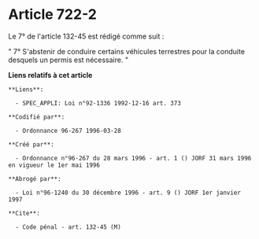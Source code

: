 # Article 722-2

Le 7° de l'article 132-45 est rédigé comme suit :

" 7° S'abstenir de conduire certains véhicules terrestres pour la conduite desquels un permis est nécessaire. "

**Liens relatifs à cet article**

	**Liens**:

	  - SPEC_APPLI: Loi n°92-1336 1992-12-16 art. 373

	**Codifié par**:

	  - Ordonnance 96-267 1996-03-28

	**Créé par**:

	  - Ordonnance n°96-267 du 28 mars 1996 - art. 1 () JORF 31 mars 1996 en vigueur le 1er mai 1996

	**Abrogé par**:

	  - Loi n°96-1240 du 30 décembre 1996 - art. 9 () JORF 1er janvier 1997

	**Cite**:

	  - Code pénal - art. 132-45 (M)

